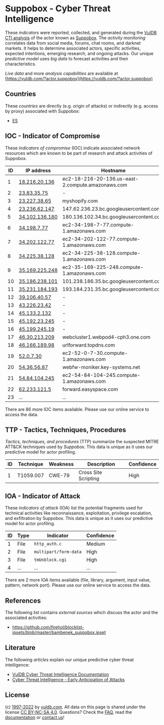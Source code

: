 # Suppobox - Cyber Threat Intelligence

These _indicators_ were reported, collected, and generated during the [VulDB CTI analysis](https://vuldb.com/?kb.cti) of the actor known as [Suppobox](https://vuldb.com/?actor.suppobox). The _activity monitoring_ correlates data from social media, forums, chat rooms, and darknet markets. It helps to determine associated actors, specific activities, expected intentions, emerging research, and ongoing attacks. Our unique _predictive model_ uses _big data_ to forecast activities and their characteristics.

_Live data_ and more _analysis capabilities_ are available at [https://vuldb.com/?actor.suppobox](https://vuldb.com/?actor.suppobox)

## Countries

These _countries_ are directly (e.g. origin of attacks) or indirectly (e.g. access by proxy) associated with Suppobox:

* [ES](https://vuldb.com/?country.es)

## IOC - Indicator of Compromise

These _indicators of compromise_ (IOC) indicate associated network resources which are known to be part of research and attack activities of Suppobox.

ID | IP address | Hostname | Campaign | Confidence
-- | ---------- | -------- | -------- | ----------
1 | [18.216.20.136](https://vuldb.com/?ip.18.216.20.136) | ec2-18-216-20-136.us-east-2.compute.amazonaws.com | - | Medium
2 | [23.83.35.75](https://vuldb.com/?ip.23.83.35.75) | - | - | High
3 | [23.227.38.65](https://vuldb.com/?ip.23.227.38.65) | myshopify.com | - | High
4 | [23.236.62.147](https://vuldb.com/?ip.23.236.62.147) | 147.62.236.23.bc.googleusercontent.com | - | Medium
5 | [34.102.136.180](https://vuldb.com/?ip.34.102.136.180) | 180.136.102.34.bc.googleusercontent.com | - | Medium
6 | [34.198.7.77](https://vuldb.com/?ip.34.198.7.77) | ec2-34-198-7-77.compute-1.amazonaws.com | - | Medium
7 | [34.202.122.77](https://vuldb.com/?ip.34.202.122.77) | ec2-34-202-122-77.compute-1.amazonaws.com | - | Medium
8 | [34.225.38.128](https://vuldb.com/?ip.34.225.38.128) | ec2-34-225-38-128.compute-1.amazonaws.com | - | Medium
9 | [35.169.225.248](https://vuldb.com/?ip.35.169.225.248) | ec2-35-169-225-248.compute-1.amazonaws.com | - | Medium
10 | [35.186.238.101](https://vuldb.com/?ip.35.186.238.101) | 101.238.186.35.bc.googleusercontent.com | - | Medium
11 | [35.231.184.193](https://vuldb.com/?ip.35.231.184.193) | 193.184.231.35.bc.googleusercontent.com | - | Medium
12 | [39.106.40.57](https://vuldb.com/?ip.39.106.40.57) | - | - | High
13 | [43.226.23.42](https://vuldb.com/?ip.43.226.23.42) | - | - | High
14 | [45.133.2.132](https://vuldb.com/?ip.45.133.2.132) | - | - | High
15 | [45.192.23.245](https://vuldb.com/?ip.45.192.23.245) | - | - | High
16 | [45.199.245.19](https://vuldb.com/?ip.45.199.245.19) | - | - | High
17 | [46.30.213.209](https://vuldb.com/?ip.46.30.213.209) | webcluster1.webpod4-cph3.one.com | - | High
18 | [46.166.189.98](https://vuldb.com/?ip.46.166.189.98) | urlforward.topdns.com | - | High
19 | [52.0.7.30](https://vuldb.com/?ip.52.0.7.30) | ec2-52-0-7-30.compute-1.amazonaws.com | - | Medium
20 | [54.36.56.87](https://vuldb.com/?ip.54.36.56.87) | webfw-moniker.key-systems.net | - | High
21 | [54.84.104.245](https://vuldb.com/?ip.54.84.104.245) | ec2-54-84-104-245.compute-1.amazonaws.com | - | Medium
22 | [62.233.121.5](https://vuldb.com/?ip.62.233.121.5) | forward.easyspace.com | - | High
23 | ... | ... | ... | ...

There are 86 more IOC items available. Please use our online service to access the data.

## TTP - Tactics, Techniques, Procedures

_Tactics, techniques, and procedures_ (TTP) summarize the suspected MITRE ATT&CK techniques used by _Suppobox_. This data is unique as it uses our predictive model for actor profiling.

ID | Technique | Weakness | Description | Confidence
-- | --------- | -------- | ----------- | ----------
1 | T1059.007 | CWE-79 | Cross Site Scripting | High

## IOA - Indicator of Attack

These _indicators of attack_ (IOA) list the potential fragments used for technical activities like reconnaissance, exploitation, privilege escalation, and exfiltration by Suppobox. This data is unique as it uses our predictive model for actor profiling.

ID | Type | Indicator | Confidence
-- | ---- | --------- | ----------
1 | File | `http_auth.c` | Medium
2 | File | `multipart/form-data` | High
3 | File | `tmUnblock.cgi` | High
4 | ... | ... | ...

There are 2 more IOA items available (file, library, argument, input value, pattern, network port). Please use our online service to access the data.

## References

The following list contains _external sources_ which discuss the actor and the associated activities:

* https://github.com/firehol/blocklist-ipsets/blob/master/bambenek_suppobox.ipset

## Literature

The following _articles_ explain our unique predictive cyber threat intelligence:

* [VulDB Cyber Threat Intelligence Documentation](https://vuldb.com/?kb.cti)
* [Cyber Threat Intelligence - Early Anticipation of Attacks](https://www.scip.ch/en/?labs.20201022)

## License

(c) [1997-2022](https://vuldb.com/?kb.changelog) by [vuldb.com](https://vuldb.com/?kb.about). All data on this page is shared under the license [CC BY-NC-SA 4.0](https://creativecommons.org/licenses/by-nc-sa/4.0/). Questions? Check the [FAQ](https://vuldb.com/?kb.faq), read the [documentation](https://vuldb.com/?kb) or [contact us](https://vuldb.com/?contact)!

